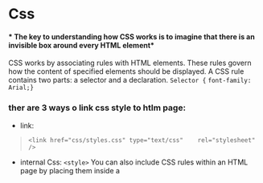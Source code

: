 # Css

#### * The key to understanding how CSS works is to imagine that there is an invisible box around every HTML element*


CSS works by associating rules with HTML elements. These rules govern how the content of specified elements should be displayed. A CSS rule contains two parts: a selector and a declaration.
`Selector {`
`font-family: Arial;}`

### ther are 3 ways o link css style to htlm page:
* link:
> `<link href="css/styles.css" type="text/css"    rel="stylesheet" /> `
* internal Css:
`<style>`
You can also include CSS rules within an HTML page by placing them inside a <style> element, which usually sits inside the <head> element of the page. 
The <style> element should use the type attribute to indicate that the styles are specified in CSS. The value should be text/ css.
* Css Selector:
which is using the css elements inside the html tags

#### *the best way to use Css is using external Style Sheets*


# Foreground Color 
The color property allows you to specify the color of text inside an element. You can specify any color in CSS in one of three ways:
* rgb values 
These express colors in terms of how much red, green and blue are used to make it up. For example: rgb(100,100,90)
*  hex Codes
These are six-digit codes that represent the amount of red, green and blue in a color, preceded by a pound or hash # sign. For example: #ee3e80
* Color names 
There are 147 predefined color names that are recognized by browsers. For example: DarkCyan

## baCkground Color
CSS treats each HTML element as if it appears in a box, and the background-color property sets the color of the background for that box.
